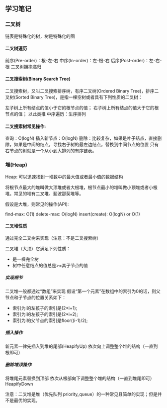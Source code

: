 ## 学习笔记

### 二叉树
链表是特殊化的树，树是特殊化的图

#### 二叉树遍历

前序(Pre-order)：根-左-右
中序(In-order)：左-根-右
后序(Post-order)：左-右-根
二叉树拥抱递归

#### 二叉搜索树(Binary Search Tree)

二叉搜索树，又叫二叉搜索排序树，有序二叉树(Ordered Binary Tree)，排序二叉树(Sorted Binary Tree)，是指一棵空树或者具有下列性质的二叉树：

左子树上所有结点的值小于它的根节点的值；
右子树上所有结点的值大于它的根节点的值；
以此类推
中序遍历：生序排列

#### 二叉搜索树常见操作:

查询：O(logN)
插入新节点：O(logN)
删除：比较复杂，如果是叶子结点，直接删除，如果是中间的结点，寻找右子树的最左边结点，替换到中间节点的位置
只有右节点的树就是一个从小到大排列的有序链表。

### 堆(Heap)
Heap: 可以迅速找到一堆数中的最大值或者最小值的数据结构

将根节点最大的堆叫做大顶堆或者大根堆，根节点最小的堆叫做小顶堆或者小根堆。常见的堆有二叉堆、斐波那契堆等。

假设是大堆，则常见的操作(API):

find-max: O(1)
delete-max: O(logN)
insert(create): O(logN) or O(1)

#### 二叉堆性质
通过完全二叉树来实现（注意：不是二叉搜索树）

二叉堆（大顶）它满足下列性质：

- 是一棵完全树
- 树中任意结点的值总是>=其子节点的值

##### 实现细节
二叉堆一般都通过“数组”来实现
假设“第一个元素”在数组中的索引为0的话，则父节点和子节点的位置关系如下：
- 索引为i的左孩子的索引是(2*i+1);
- 索引为i的左孩子的索引是(2*i+2);
- 索引为i的父节点的索引是floor((i-1)/2);


##### 插入操作
新元素一律先插入到堆的尾部(HeapifyUp)
依次向上调整整个堆的结构（一直到根即可）


##### 删除堆顶操作
将堆尾元素替换到顶部
依次从根部向下调整整个堆的结构（一直到堆尾即可）
HeapifyDown

注意：二叉堆是堆（优先队列 priority_queue）的一种常见且简单的实现；但是并不是最优的实现。
